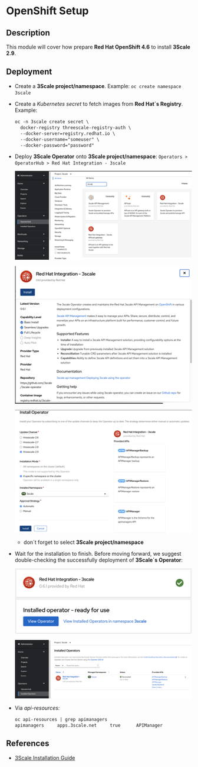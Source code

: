 # OpenShift Setup

## Description

This module will cover how prepare **Red Hat OpenShift 4.6** to install **3Scale 2.9**.

## Deployment

* Create a **3Scale project/namespace**. Example: `oc create namespace 3scale`

* Create a *Kubernetes secret* to fetch images from **Red Hat´s Registry**. Example:

  ```
  oc -n 3scale create secret \
    docker-registry threescale-registry-auth \
    --docker-server=registry.redhat.io \
    --docker-username="someuser" \
    --docker-password="password"
  ```

* Deploy **3Scale Operator** onto **3Scale project/namespace**:
  `Operators > OperatorHub > Red Hat Integration - 3scale`

  ![3Scale Operator](images/openshift_setup/deploy-3scale-operator.png)

  ![3Scale Operator](images/openshift_setup/deploy-3scale-operator-install.png)

  ![3Scale Operator](images/openshift_setup/deploy-3scale-operator-install-operator.png)

  * don´t forget to select **3Scale project/namespace**

* Wait for the installation to finish. Before moving forward, we suggest double-checking the successfully deployment of **3Scale´s Operator**:

  ![3Scale Operator](images/openshift_setup/check-3scale-operator.png)

  ![3Scale Operator](images/openshift_setup/check-3scale-operator-namespace.png)

* Via *api-resources:*

  ```
  oc api-resources | grep apimanagers
  apimanagers     apps.3scale.net     true      APIManager
  ```

## References

- [3Scale Installation Guide](https://access.redhat.com/documentation/en-us/red_hat_3scale_api_management/2.9/html-single/installing_3scale/index)

